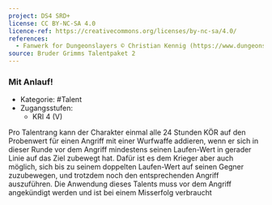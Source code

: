 ```yaml
---
project: DS4 SRD+
license: CC BY-NC-SA 4.0
licence-ref: https://creativecommons.org/licenses/by-nc-sa/4.0/
references: 
  - Fanwerk for Dungeonslayers © Christian Kennig (https://www.dungeonslayers.net/)
source: Bruder Grimms Talentpaket 2
---
```


### Mit Anlauf!

- Kategorie: #Talent
- Zugangsstufen:
  - KRI 4 (V)

Pro Talentrang kann der Charakter einmal alle 24 Stunden KÖR auf den Probenwert für einen Angriff mit einer Wurfwaffe addieren, wenn er sich in dieser Runde vor dem Angriff mindestens seinen Laufen-Wert in gerader Linie auf das Ziel zubewegt hat. Dafür ist es dem Krieger aber auch möglich, sich bis zu seinem doppelten Laufen-Wert auf seinen Gegner zuzubewegen, und trotzdem noch den entsprechenden Angriff auszuführen. Die Anwendung dieses Talents muss vor dem Angriff angekündigt werden und ist bei einem Misserfolg verbraucht

